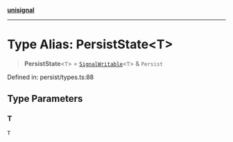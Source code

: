 [**unisignal**](../../../../README.md)

***

# Type Alias: PersistState\<T\>

> **PersistState**\<`T`\> = [`SignalWritable`](../../adapter/interfaces/SignalWritable.md)\<`T`\> & `Persist`

Defined in: persist/types.ts:88

## Type Parameters

### T

`T`
